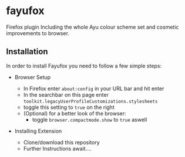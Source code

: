 # fayufox
Firefox plugin Including the whole Ayu colour scheme set and cosmetic improvements to browser.

## Installation
In order to install Fayufox you need to follow a few simple steps:
- Browser Setup
    - In Firefox enter `about:config` in your URL bar and hit enter
    - In the searchbar on this page enter `toolkit.legacyUserProfileCustomizations.stylesheets`
    - toggle this setting to `true` on the right
    - (Optional) for a better look of the browser:
        - toggle `browser.compactmode.show` to `true` aswell

- Installing Extension
    - Clone/download this repository
    - Further Instructions await....
